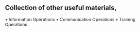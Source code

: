 ## Collection of other useful materials,
• Information Operations
• Communication Operations
• Training Operations 
